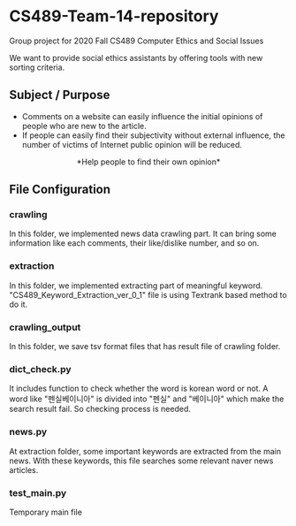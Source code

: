 # CS489-Team-14-repository
Group project for 2020 Fall CS489 Computer Ethics and Social Issues

We want to provide social ethics assistants by offering tools with new sorting criteria.

## Subject / Purpose
- Comments on a website can easily influence the initial opinions of people who are new to the article.
- If people can easily find their subjectivity without external influence, the number of victims of Internet public opinion will be reduced.
<center> 
  *Help people to find their own opinion*
</center>

## File Configuration
### crawling
In this folder, we implemented news data crawling part. It can bring some information like each comments, their like/dislike number, and so on.
### extraction
In this folder, we implemented extracting part of meaningful keyword. "CS489_Keyword_Extraction_ver_0_1" file is using Textrank based method to do it.
### crawling_output
In this folder, we save tsv format files that has result file of crawling folder.
### dict_check.py
It includes function to check whether the word is korean word or not.
A word like "펜실베이니아" is divided into "펜실" and "베이니아" which make the search result fail.
So checking process is needed.
### news.py
At extraction folder, some important keywords are extracted from the main news.
With these keywords, this file searches some relevant naver news articles.
### test_main.py
Temporary main file
